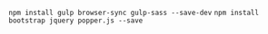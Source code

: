 `npm install gulp browser-sync gulp-sass --save-dev`
`npm install bootstrap jquery popper.js --save `